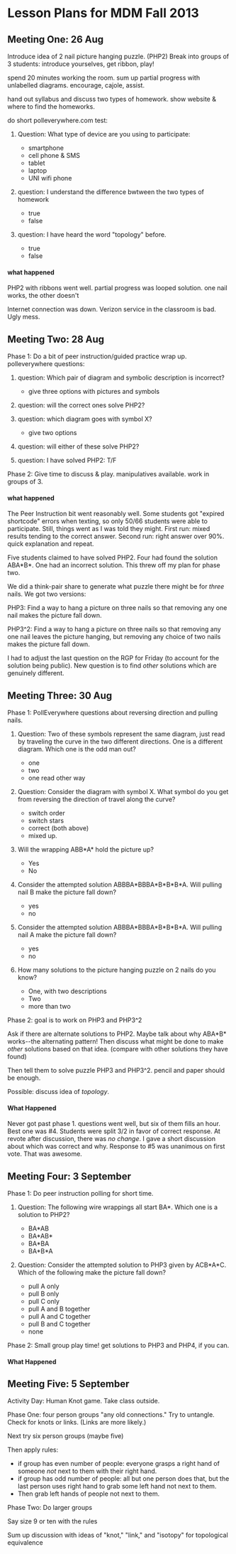 Lesson Plans for MDM Fall 2013
===============================

Meeting One: 26 Aug
-------------------

Introduce idea of 2 nail picture hanging puzzle. (PHP2)
Break into groups of 3 students: introduce yourselves, get ribbon, play!

spend 20 minutes working the room. sum up partial progress with unlabelled diagrams.
encourage, cajole, assist.

hand out syllabus and discuss two types of homework.
show website & where to find the homeworks.

do short polleverywhere.com test:

1. Question: What type of device are you using to participate:
    + smartphone
    + cell phone & SMS
    + tablet
    + laptop
    + UNI wifi phone

2. question: I understand the difference bwtween the two types of homework
    + true
    + false

3. question: I have heard the word "topology" before.
    + true
    + false

#### what happened ####
PHP2 with ribbons went well. partial progress was looped solution. one nail works, the other doesn't

Internet connection was down. Verizon service in the classroom is bad. Ugly mess.


Meeting Two: 28 Aug
-------------------

Phase 1: Do a bit of peer instruction/guided practice wrap up. polleverywhere questions:

1. question: Which pair of diagram and symbolic description is incorrect?
    + give three options with pictures and symbols

2. question: will the correct ones solve PHP2?

3. question: which diagram goes with symbol X?
    + give two options

4. question: will either of these solve PHP2?

5. question: I have solved PHP2:  T/F

Phase 2: Give time to discuss & play. manipulatives available. work in groups of 3.

#### what happened ####

The Peer Instruction bit went reasonably well. Some students got "expired shortcode" errors when texting, so only 50/66 students were able to participate.
Still, things went as I was told they might. First run: mixed results tending to the correct answer. Second run: right answer over 90%. quick explanation and repeat.

Five students claimed to have solved PHP2. Four had found the solution ABA\*B\*. One had an incorrect solution. This threw off my plan for phase two.

We did a think-pair share to generate what puzzle there might be for _three_ nails. We got two versions:

PHP3: Find a way to hang a picture on three nails so that removing any one nail makes the picture fall down.

PHP3^2: Find a way to hang a picture on three nails so that removing any one nail leaves the picture hanging, but removing any choice of two nails makes the picture fall down.

I had to adjust the last question on the RGP for Friday (to account for the solution being public). New question is to find _other_ solutions which are genuinely different.


Meeting Three: 30 Aug
---------------------

Phase 1: PollEverywhere questions about reversing direction and pulling nails.

1. Question: Two of these symbols represent the same diagram, just read by traveling the curve in the two different directions. One is a different diagram. Which one is the odd man out?
    + one
    + two
    + one read other way

2. Question: Consider the diagram with symbol X. What symbol do you get from reversing the direction of travel along the curve?
    + switch order
    + switch stars
    + correct (both above)
    + mixed up.

3. Will the wrapping ABB\*A\* hold the picture up?
    + Yes
    + No

4. Consider the attempted solution ABBBA\*BBBA\*B\*B\*B\*A. Will pulling nail B make the picture fall down?
    + yes
    + no

5. Consider the attempted solution ABBBA\*BBBA\*B\*B\*B\*A. Will pulling nail A make the picture fall down?
    + yes
    + no

6. How many solutions to the picture hanging puzzle on 2 nails do you know?
    + One, with two descriptions
    + Two
    + more than two

Phase 2: goal is to work on PHP3 and PHP3^2


Ask if there are alternate solutions to PHP2.
Maybe talk about why ABA\*B\* works--the alternating pattern!
Then discuss what might be done to make _other_ solutions based on that idea.
(compare with other solutions they have found)

Then tell them to solve puzzle PHP3 and PHP3^2. pencil and paper should be enough.

Possible: discuss idea of _topology_.

#### What Happened ####

Never got past phase 1.
questions went well, but six of them fills an hour.
Best one was \#4. 
Students were split 3/2 in favor of correct response.
At revote after discussion, there was _no change_.
I gave a short discussion about which was correct and why.
Response to \#5 was unanimous on first vote.
That was awesome.

Meeting Four: 3 September
--------------------------------------

Phase 1: Do peer instruction polling for short time.

1. Question: The following wire wrappings all start BA\*.  Which one is a solution to PHP2?

    + BA\*AB
    + BA\*AB\*
    + BA\*BA
    + BA\*B\*A

2. Question: Consider the attempted solution to PHP3 given by ACB\*A\*C. Which of the following make the picture fall down? 

	+ pull A only
	+ pull B only
	+ pull C only
	+ pull A and B together
	+ pull A and C together
	+ pull B and C together
	+ none

Phase 2: Small group play time!
get solutions to PHP3 and PHP4, if you can.

#### What Happened ####


Meeting Five: 5 September
-------------------------------------

Activity Day: Human Knot game. Take class outside.

Phase One:  four person groups "any old connections."
Try to untangle.
Check for knots or links.
(Links are more likely.)

Next try six person groups (maybe five)

Then apply rules: 

+ if group has even number of people: everyone grasps a right hand of someone _not_ next to them with their right hand.
+ if group has odd number of people: all but one person does that, but the last person uses right hand to grab some left hand not next to them.
+ Then grab left hands of people not next to them.

Phase Two: Do larger groups

Say size 9 or ten with the rules

Sum up discussion with ideas of "knot," "link," and "isotopy" for topological equivalence
















